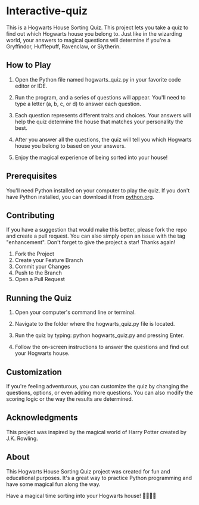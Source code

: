 # Interactive-quiz
This is a Hogwarts House Sorting Quiz.
This project lets you take a quiz to find out which Hogwarts house you belong to. Just like in the wizarding world, your answers to magical questions will determine if you're a Gryffindor, Hufflepuff, Ravenclaw, or Slytherin.
## How to Play
1. Open the Python file named hogwarts_quiz.py in your favorite code editor or IDE.

2. Run the program, and a series of questions will appear. You'll need to type a letter (a, b, c, or d) to answer each question.

3. Each question represents different traits and choices. Your answers will help the quiz determine the house that matches your personality the best.

4. After you answer all the questions, the quiz will tell you which Hogwarts house you belong to based on your answers.

5. Enjoy the magical experience of being sorted into your house!
## Prerequisites

You'll need Python installed on your computer to play the quiz. If you don't have Python installed, you can download it from [python.org](https://www.python.org/downloads/).

## Contributing

If you have a suggestion that would make this better, please fork the repo and create a pull request. You can also simply open an issue with the tag "enhancement". Don't forget to give the project a star! Thanks again!

1. Fork the Project
2. Create your Feature Branch 
3. Commit your Changes 
4. Push to the Branch 
5. Open a Pull Request
## Running the Quiz

1. Open your computer's command line or terminal.

2. Navigate to the folder where the hogwarts_quiz.py file is located.

3. Run the quiz by typing: python hogwarts_quiz.py and pressing Enter.

4. Follow the on-screen instructions to answer the questions and find out your Hogwarts house.

## Customization

If you're feeling adventurous, you can customize the quiz by changing the questions, options, or even adding more questions. You can also modify the scoring logic or the way the results are determined.

## Acknowledgments

This project was inspired by the magical world of Harry Potter created by J.K. Rowling.

## About

This Hogwarts House Sorting Quiz project was created for fun and educational purposes. It's a great way to practice Python programming and have some magical fun along the way.

Have a magical time sorting into your Hogwarts house! 🧙‍♂️🔮✨